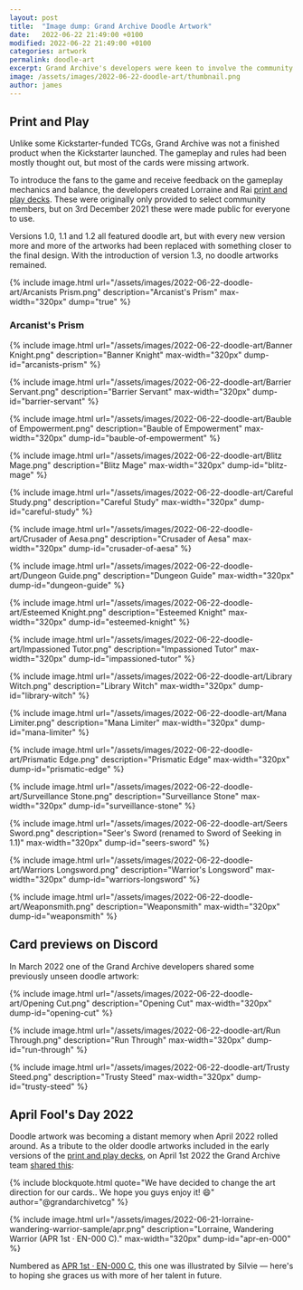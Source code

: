 ```yaml
---
layout: post
title:  "Image dump: Grand Archive Doodle Artwork"
date:   2022-06-22 21:49:00 +0100
modified: 2022-06-22 21:49:00 +0100
categories: artwork
permalink: doodle-art
excerpt: Grand Archive's developers were keen to involve the community in play testing very early on, often before card artwork had been imagined. Doodle art brought these cards to life.
image: /assets/images/2022-06-22-doodle-art/thumbnail.png
author: james
---
```

## Print and Play

Unlike some Kickstarter-funded TCGs, Grand Archive was not a finished product when the Kickstarter launched. The gameplay and rules had been mostly thought out, but most of the cards were missing artwork.

To introduce the fans to the game and receive feedback on the gameplay mechanics and balance, the developers created Lorraine and Rai <span class="dead-link">[print and play decks](/print-and-play)</span>. These were originally only provided to select community members, but on 3rd December 2021 these were made public for everyone to use.

Versions 1.0, 1.1 and 1.2 all featured doodle art, but with every new version more and more of the artworks had been replaced with something closer to the final design. With the introduction of version 1.3, no doodle artworks remained.

{% include image.html url="/assets/images/2022-06-22-doodle-art/Arcanists Prism.png" description="Arcanist's Prism" max-width="320px" dump="true" %}

<h3 class="hidden-header" id="arcanists-prism">
  Arcanist's Prism
</h3>

{% include image.html url="/assets/images/2022-06-22-doodle-art/Banner Knight.png" description="Banner Knight" max-width="320px" dump-id="arcanists-prism" %}

{% include image.html url="/assets/images/2022-06-22-doodle-art/Barrier Servant.png" description="Barrier Servant" max-width="320px" dump-id="barrier-servant" %}

{% include image.html url="/assets/images/2022-06-22-doodle-art/Bauble of Empowerment.png" description="Bauble of Empowerment" max-width="320px" dump-id="bauble-of-empowerment" %}

{% include image.html url="/assets/images/2022-06-22-doodle-art/Blitz Mage.png" description="Blitz Mage" max-width="320px" dump-id="blitz-mage" %}

{% include image.html url="/assets/images/2022-06-22-doodle-art/Careful Study.png" description="Careful Study" max-width="320px" dump-id="careful-study" %}

{% include image.html url="/assets/images/2022-06-22-doodle-art/Crusader of Aesa.png" description="Crusader of Aesa" max-width="320px" dump-id="crusader-of-aesa" %}

{% include image.html url="/assets/images/2022-06-22-doodle-art/Dungeon Guide.png" description="Dungeon Guide" max-width="320px" dump-id="dungeon-guide" %}

{% include image.html url="/assets/images/2022-06-22-doodle-art/Esteemed Knight.png" description="Esteemed Knight" max-width="320px" dump-id="esteemed-knight" %}

{% include image.html url="/assets/images/2022-06-22-doodle-art/Impassioned Tutor.png" description="Impassioned Tutor" max-width="320px" dump-id="impassioned-tutor" %}

{% include image.html url="/assets/images/2022-06-22-doodle-art/Library Witch.png" description="Library Witch" max-width="320px" dump-id="library-witch" %}

{% include image.html url="/assets/images/2022-06-22-doodle-art/Mana Limiter.png" description="Mana Limiter" max-width="320px" dump-id="mana-limiter" %}

{% include image.html url="/assets/images/2022-06-22-doodle-art/Prismatic Edge.png" description="Prismatic Edge" max-width="320px" dump-id="prismatic-edge" %}

{% include image.html url="/assets/images/2022-06-22-doodle-art/Surveillance Stone.png" description="Surveillance Stone" max-width="320px" dump-id="surveillance-stone" %}

{% include image.html url="/assets/images/2022-06-22-doodle-art/Seers Sword.png" description="Seer's Sword (renamed to Sword of Seeking in 1.1)" max-width="320px" dump-id="seers-sword" %}

{% include image.html url="/assets/images/2022-06-22-doodle-art/Warriors Longsword.png" description="Warrior's Longsword" max-width="320px" dump-id="warriors-longsword" %}

{% include image.html url="/assets/images/2022-06-22-doodle-art/Weaponsmith.png" description="Weaponsmith" max-width="320px" dump-id="weaponsmith" %}

## Card previews on Discord

In March 2022 one of the Grand Archive developers shared some previously unseen doodle artwork:

{% include image.html url="/assets/images/2022-06-22-doodle-art/Opening Cut.png" description="Opening Cut" max-width="320px" dump-id="opening-cut" %}

{% include image.html url="/assets/images/2022-06-22-doodle-art/Run Through.png" description="Run Through" max-width="320px" dump-id="run-through" %}

{% include image.html url="/assets/images/2022-06-22-doodle-art/Trusty Steed.png" description="Trusty Steed" max-width="320px" dump-id="trusty-steed" %}

## April Fool's Day 2022

Doodle artwork was becoming a distant memory when April 2022 rolled around. As a tribute to the older doodle artworks included in the early versions of the <span class="dead-link">[print and play decks](/print-and-play)</span>, on April 1st 2022 the Grand Archive team [shared this](https://www.instagram.com/p/Cb0Hm7atEX4):

{% include blockquote.html quote="We have decided to change the art direction for our cards.. We hope you guys enjoy it! 😄" author="@grandarchivetcg" %}

{% include image.html url="/assets/images/2022-06-21-lorraine-wandering-warrior-sample/apr.png" description="Lorraine, Wandering Warrior (APR 1st &middot; EN-000 C)." max-width="320px" dump-id="apr-en-000" %}

Numbered as [APR 1st &middot; EN-000 C](/lorraine-wandering-warrior-samples#apr-1st--en-000-c), this one was illustrated by Silvie &mdash; here's to hoping she graces us with more of her talent in future.